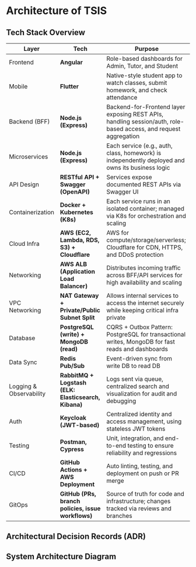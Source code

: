 # Architecture of TSIS

## Tech Stack Overview

| Layer                   | Tech                                                 | Purpose                                                                                                          |
| ----------------------- | ---------------------------------------------------- | ---------------------------------------------------------------------------------------------------------------- |
| Frontend                | **Angular**                                          | Role-based dashboards for Admin, Tutor, and Student                                                              |
| Mobile                  | **Flutter**                                          | Native-style student app to watch classes, submit homework, and check attendance                                 |
| Backend (BFF)           | **Node.js (Express)**                                | Backend-for-Frontend layer exposing REST APIs, handling session/auth, role-based access, and request aggregation |
| Microservices           | **Node.js (Express)**                                | Each service (e.g., auth, class, homework) is independently deployed and owns its business logic                 |
| API Design              | **RESTful API + Swagger (OpenAPI)**                  | Services expose documented REST APIs via Swagger UI                                                              |
| Containerization        | **Docker + Kubernetes (K8s)**                        | Each service runs in an isolated container; managed via K8s for orchestration and scaling                        |
| Cloud Infra             | **AWS (EC2, Lambda, RDS, S3) + Cloudflare**          | AWS for compute/storage/serverless; Cloudflare for CDN, HTTPS, and DDoS protection                               |
| Networking              | **AWS ALB (Application Load Balancer)**              | Distributes incoming traffic across BFF/API services for high availability and scaling                           |
| VPC Networking          | **NAT Gateway + Private/Public Subnet Split**        | Allows internal services to access the internet securely while keeping critical infra private                    |
| Database                | **PostgreSQL (write) + MongoDB (read)**              | CQRS + Outbox Pattern: PostgreSQL for transactional writes, MongoDB for fast reads and dashboards                |
| Data Sync               | **Redis Pub/Sub**                                    | Event-driven sync from write DB to read DB                                                                       |
| Logging & Observability | **RabbitMQ + Logstash (ELK: Elasticsearch, Kibana)** | Logs sent via queue, centralized search and visualization for audit and debugging                                |
| Auth                    | **Keycloak (JWT-based)**                             | Centralized identity and access management, using stateless JWT tokens                                           |
| Testing                 | **Postman, Cypress**                                 | Unit, integration, and end-to-end testing to ensure reliability and regressions                                  |
| CI/CD                   | **GitHub Actions + AWS Deployment**                  | Auto linting, testing, and deployment on push or PR merge                                                        |
| GitOps                  | **GitHub (PRs, branch policies, issue workflows)**   | Source of truth for code and infrastructure; changes tracked via reviews and branches                            |

## Architectural Decision Records (ADR)

## System Architecture Diagram
